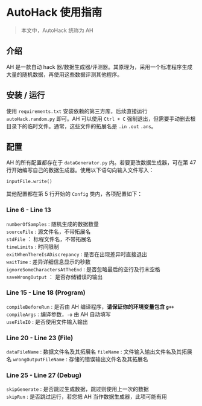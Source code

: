 # AutoHack 使用指南

> 本文中，AutoHack 统称为 AH

## 介绍

AH 是一款自动 hack 器/数据生成器/评测器。其原理为，采用一个标准程序生成大量的随机数据，再使用这些数据评测其他程序。

## 安装 / 运行

使用 `requirements.txt` 安装依赖的第三方库，后续直接运行 `autoHack.random.py` 即可。AH 可以使用 `Ctrl + C` 强制退出，但需要手动删去根目录下的临时文件。通常，这些文件的拓展名是 `.in` `.out` `.ans`。

## 配置

AH 的所有配置都存在于 `dataGenerator.py` 内。若要更改数据生成器，可在第 47 行开始编写自己的数据生成器。使用以下语句向输入文件写入：

```python
inputFile.write()
```

其他配置都在第 5 行开始的 `Config` 类内，各项配置如下：

### Line 6 - Line 13

`numberOfSamples` : 随机生成的数据数量  
`sourceFile` : 源文件名，不带拓展名  
`stdFile` ： 标程文件名，不带拓展名  
`timeLimits` : 时间限制  
`exitWhenThereIsADiscrepancy` : 是否在出现差异时直接退出  
`waitTime` : 差异详细信息显示的秒数  
`ignoreSomeCharactersAtTheEnd` : 是否忽略最后的空行及行末空格  
`saveWrongOutput` ： 是否存储错误的输出

### Line 15 - Line 18 (Program)

`compileBeforeRun` : 是否由 AH 编译程序，**请保证你的环境变量包含 `g++`**  
`compileArgs` : 编译参数，`-o` 由 AH 自动填写  
`useFileIO` : 是否使用文件输入输出  

### Line 20 - Line 23 (File)

`dataFileName` : 数据文件名及其拓展名
`fileName` : 文件输入输出文件名及其拓展名
`wrongOutputFileName` : 存储的错误输出文件名及其拓展名

### Line 25 - Line 27 (Debug)

`skipGenerate` : 是否跳过生成数据，跳过则使用上一次的数据  
`skipRun` : 是否跳过运行，若您把 AH 当作数据生成器，此项可能有用

